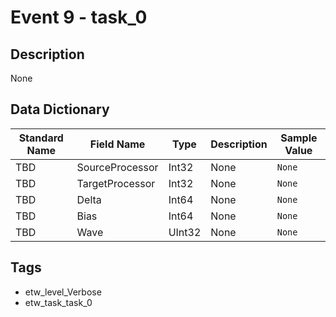 # Event 9 - task_0

## Description
None

## Data Dictionary
|Standard Name|Field Name|Type|Description|Sample Value|
|---|---|---|---|---|
|TBD|SourceProcessor|Int32|None|`None`|
|TBD|TargetProcessor|Int32|None|`None`|
|TBD|Delta|Int64|None|`None`|
|TBD|Bias|Int64|None|`None`|
|TBD|Wave|UInt32|None|`None`|

## Tags
* etw_level_Verbose
* etw_task_task_0
